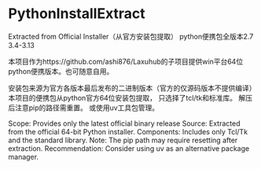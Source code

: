# PythonInstallExtract
Extracted from Official Installer（从官方安装包提取）
python便携包全版本2.7 3.4-3.13

本项目作为https://github.com/ashi876/Laxuhub的子项目提供win平台64位python便携版本。也可随意自用。

安装包来源为官方各版本最后发布的二进制版本（官方的仅源码版本不提供编译）
本项目的便携包从python官方64位安装包提取，
只选择了tcl/tk和标准库。
解压后注意pip的路径需重置。
或使用uv工具包管理。

Scope: Provides only the latest official binary release
Source: Extracted from the official 64-bit Python installer.
Components: Includes only Tcl/Tk and the standard library.
Note: The pip path may require resetting after extraction.
Recommendation: Consider using uv as an alternative package manager.
